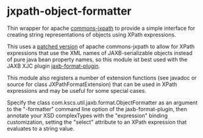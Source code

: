 # jxpath-object-formatter
Thin wrapper for apache [commons-jxpath](http://github.com/mklemm/commons-jxpath) to provide a simple interface for
creating string representations of objects using XPath expressions.

This uses a [patched version](http://github.com/mklemm/commons-jxpath) of apache commons-jxpath to
allow for XPath expressions that use the XML names of JAXB-serializable objects instead of pure java
bean property names, so this module ist best used with the JAXB XJC plugin [jaxb-format-plugin](http://github.com/mklemm/jaxb-format-plugin).

This module also registers a number of extension functions (see javadoc or source for class JXPathFormatExtension)
that can be used in XPath expressions and may be useful for some special cases.

Specify the class
    com.kscs.util.jaxb.format.ObjectFormatter
as an argument to the "-formatter" command line option of the jaxb-format-plugin, then annotate your XSD complexTypes
with the "expression" binding customization, setting the "select" attribute to an XPath expression that evaluates to a string value.


